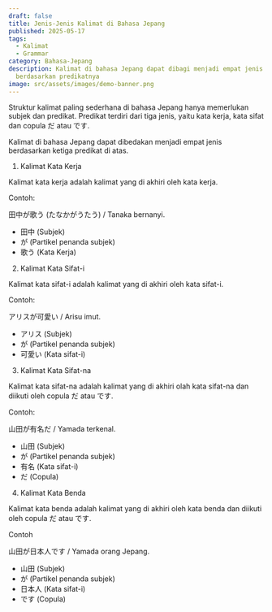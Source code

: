 ```yaml
---
draft: false
title: Jenis-Jenis Kalimat di Bahasa Jepang
published: 2025-05-17
tags:
  - Kalimat
  - Grammar
category: Bahasa-Jepang
description: Kalimat di bahasa Jepang dapat dibagi menjadi empat jenis
  berdasarkan predikatnya
image: src/assets/images/demo-banner.png
---
```


Struktur kalimat paling sederhana di bahasa Jepang hanya memerlukan subjek dan predikat. Predikat terdiri dari tiga jenis, yaitu kata kerja, kata sifat dan copula だ atau です.

Kalimat di bahasa Jepang dapat dibedakan menjadi empat jenis berdasarkan ketiga predikat di atas. 


1. Kalimat Kata Kerja 

Kalimat kata kerja adalah kalimat yang di akhiri oleh kata kerja. 

Contoh: 

田中が歌う (たなかがうたう) / Tanaka bernanyi.

- 田中 (Subjek)
- が (Partikel penanda subjek)
- 歌う (Kata Kerja)

2. Kalimat Kata Sifat-i 

Kalimat kata sifat-i adalah kalimat yang di akhiri oleh kata sifat-i. 

Contoh: 

アリスが可愛い / Arisu imut.

- アリス (Subjek)
- が (Partikel penanda subjek)
- 可愛い (Kata sifat-i)

3. Kalimat Kata Sifat-na 

Kalimat kata sifat-na adalah kalimat yang di akhiri olah kata sifat-na dan diikuti oleh copula だ atau です. 

Contoh: 

山田が有名だ / Yamada terkenal.

- 山田 (Subjek)
- が (Partikel penanda subjek)
- 有名 (Kata sifat-i)
- だ (Copula)

4. Kalimat Kata Benda 

Kalimat kata benda adalah kalimat yang di akhiri oleh kata benda dan diikuti oleh copula だ atau です. 

Contoh 

山田が日本人です / Yamada orang Jepang.

- 山田 (Subjek)
- が (Partikel penanda subjek)
- 日本人 (Kata sifat-i)
- です (Copula)
